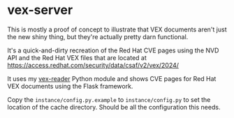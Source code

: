 # vex-server
This is mostly a proof of concept to illustrate that VEX documents aren't
just the new shiny thing, but they're actually pretty darn functional.

It's a quick-and-dirty recreation of the Red Hat CVE pages using the NVD
API and the Red Hat VEX files that are located at
https://access.redhat.com/security/data/csaf/v2/vex/2024/

It uses my [vex-reader](https://pypi.org/project/vex-reader/) Python module
and shows CVE pages for Red Hat VEX documents using the Flask framework.

Copy the `instance/config.py.example` to `instance/config.py` to set the
location of the cache directory.  Should be all the configuration this
needs.

